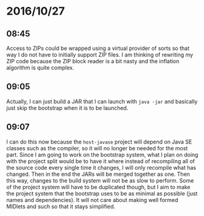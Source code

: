 # 2016/10/27

## 08:45

Access to ZIPs could be wrapped using a virtual provider of sorts so
that way I do not have to initially support ZIP files. I am thinking
of rewriting my ZIP code because the ZIP block reader is a bit nasty
and the inflation algorithm is quite complex.

## 09:05

Actually, I can just build a JAR that I can launch with `java -jar`
and basically just skip the bootstrap when it is to be launched.

## 09:07

I can do this now because the `host-javase` project will depend on
Java SE classes such as the compiler, so it will no longer be needed
for the most part. Since I am going to work on the bootstrap system,
what I plan on doing with the project split would be to have it where
instead of recompiling all of the source code every single time it
changes, I will only recompile what has changed. Then in the end the
JARs will be merged together as one. Then this way, changes to the
build system will not be as slow to perform. Some of the project
system will have to be duplicated though, but I aim to make the project system
that the bootstrap uses to be as minimal as possible (just names and
dependencies). It will not care about making well formed MIDlets and such so
that it stays simplified.
